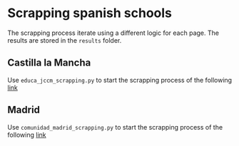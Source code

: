 # Scrapping spanish schools

The scrapping process iterate using a different logic for each page. The results are stored in the `results` folder.


## Castilla la Mancha

Use `educa_jccm_scrapping.py` to start the scrapping process of the following [link](http://www.educa.jccm.es/educacion/cm/educa_jccm/BBDD_ACCESS.1.1.tkContent.27265/tkListResults?formName=SQLQueriesSearcher&nshow.sqlResults=3&position.sqlResults=0&idQuery=961)

## Madrid

Use `comunidad_madrid_scrapping.py` to start the scrapping process of the following [link](http://gestiona.madrid.org/wpad_pub/run/j/BusquedaAvanzada.icm)

